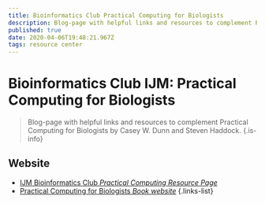 ```yaml
---
title: Bioinformatics Club Practical Computing for Biologists
description: Blog-page with helpful links and resources to complement Practical Computing for Biologists by Casey W. Dunn and Steven Haddock.
published: true
date: 2020-04-06T19:48:21.967Z
tags: resource center
---
```


# Bioinformatics Club IJM: Practical Computing for Biologists

> Blog-page with helpful links and resources to complement Practical Computing for Biologists by Casey W. Dunn and Steven Haddock.
{.is-info}

## Website

- [IJM Bioinformatics Club *Practical Computing Resource Page*](http://blog.bioinfoclub.org/?page_id=111)
- [Practical Computing for Biologists *Book website*](http://practicalcomputing.org/about)
{.links-list}